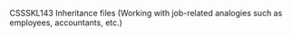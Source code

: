 CSSSKL143 Inheritance files (Working with job-related analogies such as employees, accountants, etc.)
